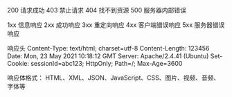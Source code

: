 200 请求成功
403 禁止请求
404 找不到资源
500 服务器内部错误


1xx 信息响应
2xx 成功响应
3xx 重定向响应
4xx 客户端错误响应
5xx 服务器错误响应


响应头
Content-Type: text/html; charset=utf-8
Content-Length: 123456
Date: Mon, 23 May 2021 10:18:12 GMT
Server: Apache/2.4.41 (Ubuntu)
Set-Cookie: sessionId=abc123; HttpOnly; Path=/; Max-Age=3600

响应体格式：
HTML、XML、JSON、JavaScript、CSS、图片、视频、音频、字体等